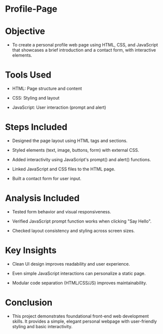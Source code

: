 # Profile-Page

# Objective
- To create a personal profile web page using HTML, CSS, and JavaScript that showcases a brief introduction and a contact form, with interactive elements.

# Tools Used
- HTML: Page structure and content

- CSS: Styling and layout

- JavaScript: User interaction (prompt and alert)

# Steps Included
- Designed the page layout using HTML tags and sections.

- Styled elements (text, image, buttons, form) with external CSS.

- Added interactivity using JavaScript's prompt() and alert() functions.

- Linked JavaScript and CSS files to the HTML page.

- Built a contact form for user input.

# Analysis Included
- Tested form behavior and visual responsiveness.

- Verified JavaScript prompt function works when clicking "Say Hello".

- Checked layout consistency and styling across screen sizes.

# Key Insights
- Clean UI design improves readability and user experience.

- Even simple JavaScript interactions can personalize a static page.

- Modular code separation (HTML/CSS/JS) improves maintainability.

# Conclusion
- This project demonstrates foundational front-end web development skills. It provides a simple, elegant personal webpage with user-friendly styling and basic interactivity.

